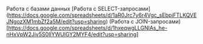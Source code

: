 Работа с базами данных
[Работа с SELECT-запросами]
(https://docs.google.com/spreadsheets/d/1aR0Jrc7y6r4Vgc_sEbpiFTLKQVEJNgozXM1mbZf2a5M/edit?usp=sharing)
(Работа с JOIN-запросами)
[https://docs.google.com/spreadsheets/d/1hxeqwgLLGNlAs_he-nHxVpW2Jiv5S0IIYWUlGY2MYF4/edit?usp=sharing]



